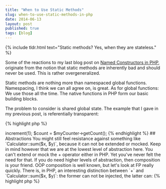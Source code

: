 ```yaml
---
title: "When to Use Static Methods"
slug: when-to-use-static-methods-in-php
date: 2014-06-13
layout: post
published: true
tags: [blog]
---
```


{% include tldr.html text="Static methods? Yes, when they are stateless." %}


Some of the reactions to my last blog post on [Named Constructors in PHP](/2014/06/named-constructors-in-php/), originate from the notion that static methods are inherently bad and should never be used. This is rather overgeneralized. 

Static methods are nothing more than namespaced global functions. Namespacing, I think we can all agree on, is great. As for global functions: We use those all the time. The native functions in PHP form our basic building blocks.

The problem to consider is shared global state. The example that I gave in my previous post, is referentially transparent:

{% highlight php %}
<?php
$time = Time::from("11:45");
{% endhighlight %}

In other words, it is stateless, it is free of side effects, and as such, it is entirely predictable. You can call the exact same function with the exact same argument as often as you like, and you will always get the exact same result back (a Time instance with value 11:45), no matter the history of the system, no matter the context from which you call it. 
 
Another example:

{% highlight php %}
<?php
$sum = Calculator::sum(1, 2); 
{% endhighlight %}

Again, the outcome is predictable. `Calculator::sum($x, $y)` provides a service that is stateless, that doesn't remember anything, and whose outcome can't be influenced by anything other than the arguments you put in there. Furthermore, this service will never have polymorphic, or have different implementations. Returning anything other 3 would break the contract. Of course, you could come up with a more efficient algorithm for adding to numbers, but that would have no effect on any of the clients of Calculator.

For a counterexample, let's look at a stateful service:

{% highlight php %}
<?php
Counter::increment(1);
$count = Counter::getCount();
{% endhighlight %}

This is of course a simple example, but in more complex situations, it can be rather opaque to understand this statefullness. Imagine that one developer use the Counter in one part of the code, and another developer uses it in another part. They both test their code in isolation, and it works fine. As soon as the parts are integrated, the count becomes erratic, because they both share the same global state, instead of each owning a separate Counter. The solution is to have objects here:


{% highlight php %}
<?php
$myCounter = new Counter;
$myCounter->increment(1);
$count = $myCounter->getCount();
{% endhighlight %}


## Abstractions


You might still feel resistance against something like `Calculator::sum($x, $y)`, because it can not be extended or mocked. Keep in mind however that we are at the lowest level of abstraction here. You can't extend or mock the + operator either in PHP.  Yet you've never felt the need for that. If you do need higher levels of abstraction, then composition is your friend. OOP composition is well known, but let's look at FP really quickly. There is, in PHP, an interesting distinction between `+` and `Calculator::sum($x, $y)`: the former can not be injected, the latter can:
 
{% highlight php %}
<?php
$result = array_reduce([1,2,3], 'Calculator::sum', 0);
// $result = 6
{% endhighlight %} 

I'm getting in the realm of higher-order programming now, which is rather out of scope, but let's just agree that functions and static methods can be very useful, with the right mindset.

## Read More

 - [Named Constructors in PHP](/2014/06/named-constructors-in-php/)
